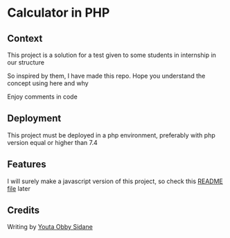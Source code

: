 # Calculator in PHP

## Context

This project is a solution for a test given to some students in internship in our structure

So inspired by them, I have made this repo. Hope you understand the concept using here and why

Enjoy comments in code

## Deployment

This project must be deployed in a php environment, preferably with php version equal or higher than 7.4

## Features

I will surely make a javascript version of this project, so check this [README file](Readme.md) later 

## Credits

Writing by [Youta Obby Sidane](http://twitter.com/dos_plague)
